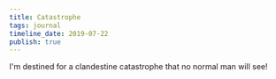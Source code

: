 ```yaml
---
title: Catastrophe
tags: journal
timeline_date: 2019-07-22
publish: true
---
```


I'm destined for a clandestine catastrophe that no normal man will see!

